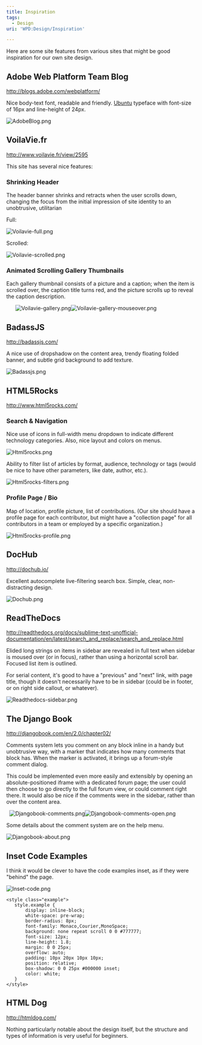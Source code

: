 ```yaml
---
title: Inspiration
tags:
  - Design
uri: 'WPD:Design/Inspiration'

---
```

Here are some site features from various sites that might be good inspiration for our own site design.

## <span>Adobe Web Platform Team Blog</span>

<http://blogs.adobe.com/webplatform/>

Nice body-text font, readable and friendly. [Ubuntu](http://font.ubuntu.com/) typeface with font-size of 16px and line-height of 24px.

![AdobeBlog.png](/assets/public/7/77/AdobeBlog.png)

## <span>VoilaVie.fr</span>

<http://www.voilavie.fr/view/2595>

This site has several nice features:

### <span>Shrinking Header</span>

The header banner shrinks and retracts when the user scrolls down, changing the focus from the initial impression of site identity to an unobtrusive, utilitarian

Full:

![Voilavie-full.png](/assets/public/4/47/Voilavie-full.png)

Scrolled:

![Voilavie-scrolled.png](/assets/public/0/09/Voilavie-scrolled.png)

### <span>Animated Scrolling Gallery Thumbnails</span>

Each gallery thumbnail consists of a picture and a caption; when the item is scrolled over, the caption title turns red, and the picture scrolls up to reveal the caption description.

      ![Voilavie-gallery.png](/assets/public/7/7f/Voilavie-gallery.png)![Voilavie-gallery-mouseover.png](/assets/public/a/a3/Voilavie-gallery-mouseover.png)

## <span>BadassJS</span>

<http://badassjs.com/>

A nice use of dropshadow on the content area, trendy floating folded banner, and subtle grid background to add texture.

![Badassjs.png](/assets/public/3/35/Badassjs.png)

## <span>HTML5Rocks</span>

<http://www.html5rocks.com/>

### <span>Search & Navigation</span>

Nice use of icons in full-width menu dropdown to indicate different technology categories. Also, nice layout and colors on menus.

![Html5rocks.png](/assets/public/9/97/Html5rocks.png)

Ability to filter list of articles by format, audience, technology or tags (would be nice to have other parameters, like date, author, etc.).

![Html5rocks-filters.png](/assets/public/7/76/Html5rocks-filters.png)

### <span>Profile Page / Bio</span>

Map of location, profile picture, list of contributions. (Our site should have a profile page for each contributor, but might have a "collection page" for all contributors in a team or employed by a specific organization.)

![Html5rocks-profile.png](/assets/public/4/4d/Html5rocks-profile.png)

## <span>DocHub</span>

<http://dochub.io/>

Excellent autocomplete live-filtering search box. Simple, clear, non-distracting design.

![Dochub.png](/assets/public/3/33/Dochub.png)

## <span>ReadTheDocs</span>

<http://readthedocs.org/docs/sublime-text-unofficial-documentation/en/latest/search_and_replace/search_and_replace.html>

Elided long strings on items in sidebar are revealed in full text when sidebar is moused over (or in focus), rather than using a horizontal scroll bar. Focused list item is outlined.

For serial content, it's good to have a "previous" and "next" link, with page title, though it doesn't necessarily have to be in sidebar (could be in footer, or on right side callout, or whatever).

![Readthedocs-sidebar.png](/assets/public/6/6f/Readthedocs-sidebar.png)

## <span>The Django Book</span>

<http://djangobook.com/en/2.0/chapter02/>

Comments system lets you comment on any block inline in a handy but unobtrusive way, with a marker that indicates how many comments that block has. When the marker is activated, it brings up a forum-style comment dialog.

This could be implemented even more easily and extensibly by opening an absolute-positioned iframe with a dedicated forum page; the user could then choose to go directly to the full forum view, or could comment right there. It would also be nice if the comments were in the sidebar, rather than over the content area.

  ![Djangobook-comments.png](/assets/public/5/5d/Djangobook-comments.png)![Djangobook-comments-open.png](/assets/public/a/a7/Djangobook-comments-open.png)

Some details about the comment system are on the help menu.

![Djangobook-about.png](/assets/public/e/e4/Djangobook-about.png)

## <span>Inset Code Examples</span>

I think it would be clever to have the code examples inset, as if they were "behind" the page.

![Inset-code.png](/assets/public/5/5f/Inset-code.png)

    <style class="example">
       style.example {
           display: inline-block;
           white-space: pre-wrap;
           border-radius: 8px;
           font-family: Monaco,Courier,MonoSpace;
           background: none repeat scroll 0 0 #777777;
           font-size: 12px;
           line-height: 1.8;
           margin: 0 0 25px;
           overflow: auto;
           padding: 10px 20px 10px 10px;
           position: relative;
           box-shadow: 0 0 25px #000000 inset;
           color: white;
       }
    </style>

## <span>HTML Dog</span>

<http://htmldog.com/>

Nothing particularly notable about the design itself, but the structure and types of information is very useful for beginners.